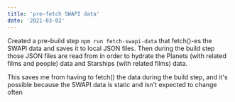 ```yaml
---
title: 'pre-fetch SWAPI data'
date: '2021-03-02'
---
```


Created a pre-build step `npm run fetch-swapi-data` that fetch()-es the SWAPI data and saves it to local JSON files. Then during the build step those JSON files are read from in order to hydrate the Planets (with related films and people) data and Starships (with related films) data.

This saves me from having to fetch() the data during the build step, and it's possible because the SWAPI data is static and isn't expected to change often
